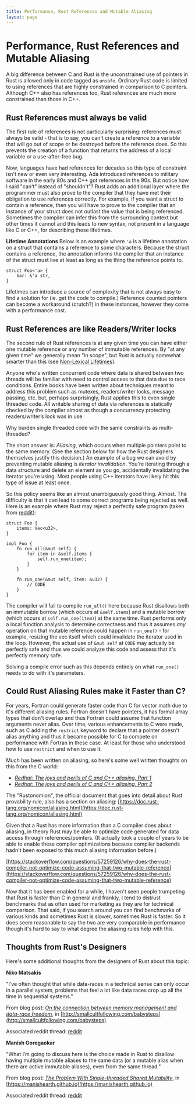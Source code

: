 ```yaml
---
title: Performance, Rust References and Mutable Aliasing
layout: page
---
```


# Performance, Rust References and Mutable Aliasing

A big difference between C and Rust is the unconstrained use of pointers in Rust is allowed only in code tagged as `unsafe`. Ordinary Rust code is limited to using references that are highly constrained in comparison to C pointers. Although C++ also has references too, Rust references are much more constrained than those in C++.

## Rust References must always be valid

The first rule of references is not particularly surprising: references must always be valid - that is to say, you can't create a reference to a variable that will go out of scope or be destroyed before the reference does. So this prevents the creation of a function that returns the address of a local variable or a use-after-free bug.

Now, languages have had references for decades so this type of constraint isn't new or even very interesting. Ada introduced references to military software in the early 80s and C++ got references in the 90s. But notice how I said "can't" instead of "shouldn't"? Rust adds an additional layer where the programmer must also prove to the compiler that they have met their obligation to use references correctly. For example, if you want a struct to contain a reference, then you will have to prove to the compiler that an instance of your struct does not outlast the value that is being referenced. Sometimes the compiler can infer this from the surrounding context but other times it cannot and this leads to new syntax, not present in a language like C or C++, for describing these lifetimes.

**Lifetime Annotations**
Below is an example where `'a` is a lifetime annotation on a struct that contains a reference to some characters. Because the struct contains a reference, the annotation informs the compiler that an instance of the struct must live at least as long as the thing the reference points to.

```
struct Foo<'a> {
    bar: &'a str,
}
```
Lifetimes can introduce a source of complexity that is not always easy to find a solution for (ie. get the code to compile.) Reference counted pointers can become a workaround (crutch?) in these instances, however they come with a performance cost.

## Rust References are like Readers/Writer locks

The second rule of Rust references is at any given time you can have either one mutable reference or any number of immutable references. By "at any given time" we generally mean "in scope", but Rust is actually somewhat smarter than this (see [Non-Lexical Lifetimes](https://blog.rust-lang.org/2022/08/05/nll-by-default.html)).

Anyone who's written concurrent code where data is shared between two threads will be familiar with need to control access to that data due to race conditions. Entire books have been written about techniques meant to address this problem such as mutexes, readers/writer locks, message passing, etc. but, perhaps surprisingly, Rust applies this to even single threaded code. All writable sharing of data via references is statically checked by the compiler almost as though a concurrency protecting readers/writer’s lock was in use.

Why burden single threaded code with the same constraints as multi-threaded?

The short answer is: *Aliasing*, which occurs when multiple pointers point to the same memory. (See the section below for how the Rust designers themselves justify this decision.) An example of a bug we can avoid by preventing mutable aliasing is *iterator invalidation*. You're iterating through a data structure and delete an element as you go, accidentally invalidating the iterator you're using. Most people using C++ iterators have likely hit this type of issue at least once.

So this policy seems like an almost unambiguously good thing. Almost. The difficulty is that it can lead to some correct programs being rejected as well. Here is an example where Rust may reject a perfectly safe program (taken from [reddit](https://www.reddit.com/r/rust/comments/1440094/problematic_pattern_ive_encountered_a_few_times/)):

```
struct Foo {
    items: Vec<u32>,
}

impl Foo {
    fn run_all(&mut self) {
        for item in &self.items {
            self.run_one(item);
        }
    }
    
    fn run_one(&mut self, item: &u32) {
        // CODE
    }
}
```
The compiler will fail to compile `run_all()` here because Rust disallows both an immutable borrow (which occurs at `&self.items`) and a mutable borrow (which occurs at `self.run_one(item)`) at the same time. Rust performs only a local function analysis to determine correctness and thus it assumes *any* operation on that mutable reference could happen in `run_one()` - for example, resizing the vec itself which could invalidate the iterator used in the loop. However, the actual use of `&mut self` at `CODE` may actually be perfectly safe and thus we could analyze this code and assess that it's perfectly memory safe.

Solving a compile error such as this depends entirely on what `run_one()` needs to do with it's parameters.


## Could Rust Aliasing Rules make it Faster than C?

For years, Fortran could generate faster code than C for vector math due to it's different aliasing rules. Fortran doesn't have pointers, it has formal array types that don't overlap and thus Fortran could assume that function arguments never alias. Over time, various enhancements to C were made, such as C adding the `restrict` keyword to declare that a pointer doesn't alias anything and thus it became possible for C to compete on performance with Fortran in these case. At least for those who understood how to use `restrict` and when to use it.

Much has been written on aliasing, so here's some well written thoughts on this from the C world:
  * [*Redhat: The joys and perils of C and C++ aliasing, Part 1*](https://developers.redhat.com/blog/2020/06/02/the-joys-and-perils-of-c-and-c-aliasing-part-1)
  * [*Redhat: The joys and perils of C and C++ aliasing, Part 2*](https://developers.redhat.com/blog/2020/06/03/the-joys-and-perils-of-aliasing-in-c-and-c-part-2)

The "Rustonomion", the official document that goes into detail about Rust provability rule, also has a section on aliasing:
[https://doc.rust-lang.org/nomicon/aliasing.html](https://doc.rust-lang.org/nomicon/aliasing.html)

Given that a Rust has more information than a C compiler does about aliasing, in theory Rust may be able to optimize code generated for data access through references/pointers. (It actually took a couple of years to be able to enable these compiler optimizations because compiler backends hadn't been exposed to this much aliasing information before.)

[https://stackoverflow.com/questions/57259126/why-does-the-rust-compiler-not-optimize-code-assuming-that-two-mutable-reference](https://stackoverflow.com/questions/57259126/why-does-the-rust-compiler-not-optimize-code-assuming-that-two-mutable-reference)

Now that it has been enabled for a while, I haven't seen people trumpeting that Rust is faster than C in general and frankly, I tend to distrust benchmarks that as often used for marketing as they are for technical comparison. That said, if you search around you can find benchmarks of various kinds and sometimes Rust is slower, sometimes Rust is faster. So it does seem reasonable to say the two are very comparable in performance though it's hard to say to what degree the aliasing rules help with this.


## Thoughts from Rust's Designers

Here's some additional thoughts from the designers of Rust about this topic:

**Niko Matsakis**

"I’ve often thought that while data-races in a technical sense can only occur in a parallel system, problems that feel a lot like data races crop up all the time in sequential systems."

From blog post: [*On the connection between memory management and data-race freedom*](http://smallcultfollowing.com/babysteps/blog/2013/06/11/on-the-connection-between-memory-management-and-data-race-freedom/), in [http://smallcultfollowing.com/babysteps](http://smallcultfollowing.com/babysteps)


Associated reddit thread: [reddit](https://www.reddit.com/r/programming/comments/1g62ga/on_the_connection_between_memory_management_and/)

**Manish Goregaokar**

"What I’m going to discuss here is the choice made in Rust to disallow having multiple mutable aliases to the same data (or a mutable alias when there are active immutable aliases), even from the same thread."

From blog post: [*The Problem With Single-threaded Shared Mutability*](https://manishearth.github.io/blog/2015/05/17/the-problem-with-shared-mutability/), in [https://manishearth.github.io](https://manishearth.github.io)

Associated reddit thread: [reddit](https://www.reddit.com/r/rust/comments/369jnx/the_problem_with_singlethreaded_shared_mutability/)

